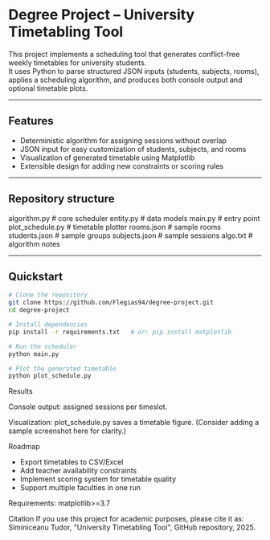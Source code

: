 # Degree Project – University Timetabling Tool

This project implements a scheduling tool that generates conflict-free weekly timetables for university students.  
It uses Python to parse structured JSON inputs (students, subjects, rooms), applies a scheduling algorithm, and produces both console output and optional timetable plots.

---

## Features
- Deterministic algorithm for assigning sessions without overlap
- JSON input for easy customization of students, subjects, and rooms
- Visualization of generated timetable using Matplotlib
- Extensible design for adding new constraints or scoring rules

---

## Repository structure

algorithm.py # core scheduler
entity.py # data models
main.py # entry point
plot_schedule.py # timetable plotter
rooms.json # sample rooms
students.json # sample groups
subjects.json # sample sessions
algo.txt # algorithm notes


---

## Quickstart
```bash
# Clone the repository
git clone https://github.com/Flegias94/degree-project.git
cd degree-project

# Install dependencies
pip install -r requirements.txt   # or: pip install matplotlib

# Run the scheduler
python main.py

# Plot the generated timetable
python plot_schedule.py
```

Results

Console output: assigned sessions per timeslot.

Visualization: plot_schedule.py saves a timetable figure.
(Consider adding a sample screenshot here for clarity.)

Roadmap

- Export timetables to CSV/Excel
- Add teacher availability constraints
- Implement scoring system for timetable quality
- Support multiple faculties in one run

Requirements:
matplotlib>=3.7

Citation
If you use this project for academic purposes, please cite it as:
Siminiceanu Tudor, "University Timetabling Tool", GitHub repository, 2025.

